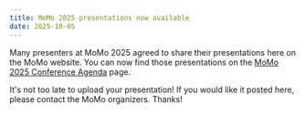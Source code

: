 ```yaml
---
title: MoMo 2025 presentations now available
date: 2025-10-05
---
```


Many presenters at MoMo 2025 agreed to share their presentations here on the MoMo website. You can now find those presentations on the [MoMo 2025 Conference Agenda](/2025/agenda) page.

It's not too late to upload your presentation! If you would like it posted here, please contact the MoMo organizers. Thanks!
